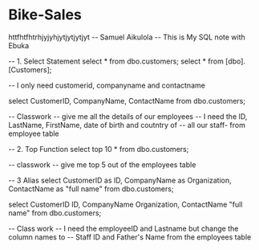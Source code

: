 # Bike-Sales
httfhtfhtrhjyjyhjytjytjytjyt
-- Samuel Aikulola
-- This is My SQL note with Ebuka

-- 1. Select Statement
select * from dbo.customers;
select * from [dbo].[Customers];

-- I only need customerid, companyname and contactname

select CustomerID, CompanyName, ContactName from dbo.customers;

-- Classwork
-- give me all the details of our employees
-- I need the ID, LastName, FirstName, date of birth and coutntry of 
-- all our staff- from employee table

-- 2. Top Function
select top 10 * from dbo.customers;

-- classwork
-- give me top 5 out of the employees table

-- 3 Alias
select CustomerID as ID, CompanyName as Organization, ContactName as "full name"
from dbo.customers;

select CustomerID ID, CompanyName Organization, ContactName "full name"
from dbo.customers;

--  Class work
-- I need the employeeID and Lastname but change the column names to
-- Staff ID and Father's Name from the employees table

